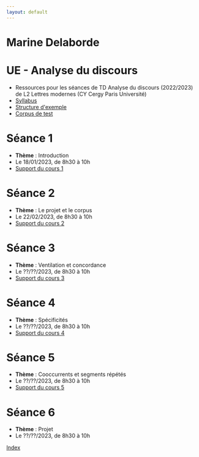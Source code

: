 ```yaml
---
layout: default
---
```


#  Marine Delaborde

# UE - Analyse du discours
- Ressources pour les séances de TD Analyse du discours (2022/2023) de L2 Lettres modernes (CY Cergy Paris Université)
- [Syllabus](files/cours/analyse-du-discours/Syllabus-AD-22-23.pdf)
- [Structure d'exemple](files/cours/analyse-du-discours/structure-corpus-date-genre.txt)
- [Corpus de test](files/cours/analyse-du-discours/corpus_chronologique_journaux.txt)


# Séance 1
- **Thème** : Introduction
- Le 18/01/2023, de  8h30 à 10h
- [Support du cours 1](files/cours/analyse-du-discours/AD1-Delaborde-2023.pdf)

# Séance 2
- **Thème** : Le projet et le corpus
- Le 22/02/2023, de  8h30 à 10h
- [Support du cours 2](files/cours/analyse-du-discours/AD2-Delaborde-2023.pdf)

# Séance 3
- **Thème** : Ventilation et concordance
- Le ??/??/2023, de  8h30 à 10h
- [Support du cours 3](files/cours/analyse-du-discours/AD3-Delaborde-2023.pdf)

# Séance 4
- **Thème** : Spécificités
- Le ??/??/2023, de  8h30 à 10h
- [Support du cours 4](files/cours/analyse-du-discours/AD4-Delaborde-2023.pdf)

# Séance 5
- **Thème** : Cooccurrents et segments répétés
- Le ??/??/2023, de  8h30 à 10h
- [Support du cours 5](files/cours/analyse-du-discours/AD5-Delaborde-2023.pdf)

# Séance 6
- **Thème** : Projet
- Le ??/??/2023, de  8h30 à 10h

[Index](./)